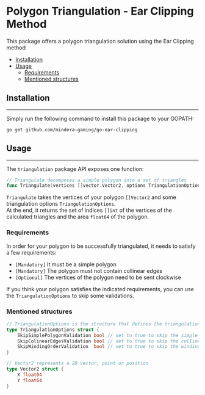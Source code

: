 # Polygon Triangulation - Ear Clipping Method
This package offers a polygon triangulation solution using the Ear Clipping method

- [Installation](#installation)
- [Usage](#usage)
    - [Requirements](#mequirements)
    - [Mentioned structures](#mentioned-structures)


## Installation
---

Simply run the following command to install this package to your GOPATH:
```shell
go get github.com/mindera-gaming/go-ear-clipping
```


## Usage
---

The `triangulation` package API exposes one function:

```go
// Triangulate decomposes a simple polygon into a set of triangles
func Triangulate(vertices []vector.Vector2, options TriangulationOptions) (triangles []int, area float64, err error)
```

`Triangulate` takes the vertices of your polygon `[]Vector2` and some triangulation options `TriangulationOptions`.  
At the end, it returns the set of indices `[]int` of the vertices of the calculated triangles and the area `float64` of the polygon.


### Requirements

In order for your polygon to be successfully triangulated, it needs to satisfy a few requirements:

- `[Mandatory]` It must be a simple polygon
- `[Mandatory]` The polygon must not contain collinear edges
- `[Optional]` The vertices of the polygon need to be sent clockwise

If you think your polygon satisfies the indicated requirements, you can use the `TriangulationOptions` to skip some validations.


### Mentioned structures

```go
// TriangulationOptions is the structure that defines the triangulation options
type TriangulationOptions struct {
	SkipSimplePolygonValidation bool // set to true to skip the simple polygon verification
	SkipColinearEdgesValidation bool // set to true to skip the collinear edge verification
	SkipWindingOrderValidation  bool // set to true to skip the winding order verification
}

// Vector2 represents a 2D vector, point or position
type Vector2 struct {
    X float64
	Y float64
}
```
